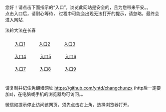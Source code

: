 您好！请点击下面指示的“入口”，浏览此网站是安全的，且为您带来平安。。 <br/>
点击入口后，请耐心等待， 过程中可能会出现无法打开的提示，请忽略，最终会进入网站. </br>

法轮大法在长春<br/>
<div style="padding:10px"><a style="margin:20px" target="_blank" href="https://d1yj2k07fyqoli.cloudfront.net/2Qpsp?ppbsyh" id="ccLink1" rel="nofollow">入口1</a> <a target="_blank" style="margin:20px" href="https://d1ewlsmga3qwi8.cloudfront.net/2Qpsp?scztldmy" id="ccLink2" rel="nofollow">入口2</a> <a style="margin:20px" target="_blank" href="https://d36x38jz7ceu94.cloudfront.net/2Qpsp?xjyxzy" id="ccLink3" rel="nofollow">入口3</a></div>

<div style="padding:10px" ><a style="margin:20px" target="_blank" href="https://d1yj2k07fyqoli.cloudfront.net/2Qpsp?ppbsyh" id="ccLink4" rel="nofollow">入口4</a> <a style="margin:20px" href="https://d1ewlsmga3qwi8.cloudfront.net/2Qpsp?scztldmy" target="_blank" id="ccLink5" rel="nofollow">入口5</a> <a style="margin:20px" href="https://d36x38jz7ceu94.cloudfront.net/2Qpsp?xjyxzy" target="_blank" id="ccLink6" rel="nofollow">入口6</a></div>

<div style="padding:10px"><a style="margin:20px" target="_blank" href="https://d1yj2k07fyqoli.cloudfront.net/2Qpsp?ppbsyh" id="ccLink7" rel="nofollow">入口7</a> <a style="margin:20px" href="https://d1ewlsmga3qwi8.cloudfront.net/2Qpsp?scztldmy" target="_blank" id="ccLink8" rel="nofollow">入口8</a> <a style="margin:20px" target="_blank" href="https://d36x38jz7ceu94.cloudfront.net/2Qpsp?xjyxzy" id="ccLink9" rel="nofollow">入口9</a></div>

<br/>



请复制并记住免翻墙网址 https://github.com/yntd/changchunzx (http后一定要加s)，在电脑或手机的浏览器均可访问。。<br/>

微信如提示停止访问该网页，须先点击右上角，选择浏览器打开。
